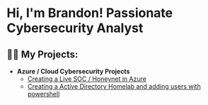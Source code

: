 <h1>Hi, I'm Brandon! Passionate Cybersecurity Analyst</h1>

 <h2>👨‍💻 My Projects:</h2>

- <b>Azure / Cloud Cybersecurity Projects</b>
  - [Creating a Live SOC / Honeynet in Azure](https://github.com/reproski/Cloud-SOC)
  - [Creating a Active Directory Homelab and adding users with powershell](https://github.com/reproski/Cloud-SOC)
